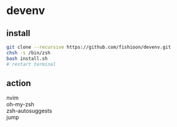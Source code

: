 # devenv
## install
```zsh
git clone --recursive https://github.com/fishioon/devenv.git
chsh -s /bin/zsh
bash install.sh
# restart terminal
```

## action
nvim  
oh-my-zsh  
zsh-autosuggests  
jump  
